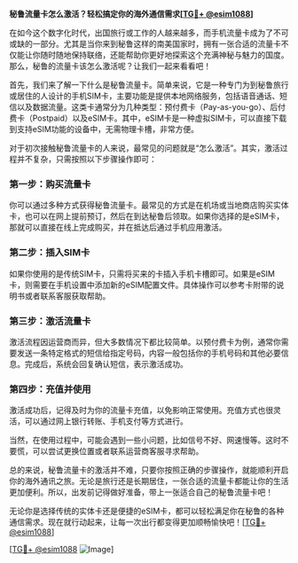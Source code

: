 **秘鲁流量卡怎么激活？轻松搞定你的海外通信需求[[TG💪+ @esim1088](https://t.me/s/esim1088)]**

在如今这个数字化时代，出国旅行或工作的人越来越多，而手机流量卡成为了不可或缺的一部分。尤其是当你来到秘鲁这样的南美国家时，拥有一张合适的流量卡不仅能让你随时随地保持联络，还能帮助你更好地探索这个充满神秘与魅力的国度。那么，秘鲁的流量卡该怎么激活呢？让我们一起来看看吧！

首先，我们来了解一下什么是秘鲁流量卡。简单来说，它是一种专门为到秘鲁旅行或居住的人设计的手机SIM卡，主要功能是提供本地网络服务，包括语音通话、短信以及数据流量。这类卡通常分为几种类型：预付费卡（Pay-as-you-go）、后付费卡（Postpaid）以及eSIM卡。其中，eSIM卡是一种虚拟SIM卡，可以直接下载到支持eSIM功能的设备中，无需物理卡槽，非常方便。

对于初次接触秘鲁流量卡的人来说，最常见的问题就是“怎么激活”。其实，激活过程并不复杂，只需按照以下步骤操作即可：

### 第一步：购买流量卡

你可以通过多种方式获得秘鲁流量卡。最常见的方式是在机场或当地商店购买实体卡，也可以在网上提前预订，然后在到达秘鲁后领取。如果你选择的是eSIM卡，那就可以直接在线上完成购买，并在抵达后通过手机应用激活。

### 第二步：插入SIM卡

如果你使用的是传统SIM卡，只需将买来的卡插入手机卡槽即可。如果是eSIM卡，则需要在手机设置中添加新的eSIM配置文件。具体操作可以参考卡附带的说明书或者联系客服获取帮助。

### 第三步：激活流量卡

激活流程因运营商而异，但大多数情况下都比较简单。以预付费卡为例，通常你需要发送一条特定格式的短信给指定号码，内容一般包括你的手机号码和其他必要信息。完成后，系统会回复确认短信，表示激活成功。

### 第四步：充值并使用

激活成功后，记得及时为你的流量卡充值，以免影响正常使用。充值方式也很灵活，可以通过网上银行转账、手机支付等方式进行。

当然，在使用过程中，可能会遇到一些小问题，比如信号不好、网速慢等。这时不要慌，可以尝试更换位置或者联系运营商客服寻求帮助。

总的来说，秘鲁流量卡的激活并不难，只要你按照正确的步骤操作，就能顺利开启你的海外通讯之旅。无论是旅行还是长期居住，一张合适的流量卡都能让你的生活更加便利。所以，出发前记得做好准备，带上一张适合自己的秘鲁流量卡吧！

无论你是选择传统的实体卡还是便捷的eSIM卡，都可以轻松满足你在秘鲁的各种通信需求。现在就行动起来，让每一次出行都变得更加顺畅愉快吧！[[TG💪+ @esim1088](https://t.me/s/esim1088)]

[[TG💪+ @esim1088](https://t.me/s/esim1088) ![Image](https://i.postimg.cc/4NQfJmqS/Snipaste-2025-05-13-00-14-12.png)]